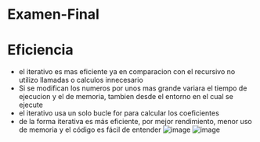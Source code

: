 # Examen-Final
# Eficiencia
- el iterativo es mas eficiente ya en comparacion con el recursivo no utilizo llamadas o calculos innecesario
- Si se modifican los numeros por unos mas grande variara el tiempo de ejecucion y el de memoria, tambien desde el entorno en el cual se ejecute
- el iterativo usa un solo bucle for para calcular los coeficientes
- de la forma iterativa es más eficiente, por mejor rendimiento, menor uso de memoria  y el código es fácil de entender 
![image](https://github.com/user-attachments/assets/491cce5f-d6e2-4f9e-a6ab-ba76f9377304)
![image](https://github.com/user-attachments/assets/1c217fc3-0083-4b0e-b640-b6a3e6d5eb75)

